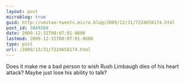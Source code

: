 ```yaml
---
layout: post
microblog: true
guid: http://vmstan-tweets.micro.blog/2009/12/31/7224658174.html
post_id: 3049260
date: 2009-12-31T00:07:01-0600
lastmod: 2009-12-31T00:07:01-0600
type: post
url: /2009/12/31/7224658174.html
---
```

Does it make me a bad person to wish Rush Limbaugh dies of his heart attack? Maybe just lose his ability to talk?
